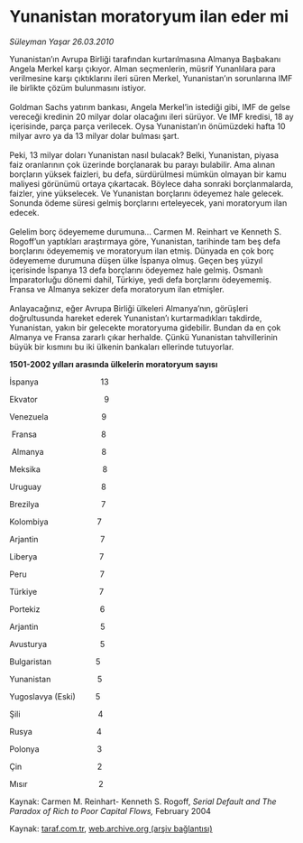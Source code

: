# Yunanistan moratoryum ilan eder mi

*Süleyman Yaşar 26.03.2010*

<div class="yazi"><p>Yunanistan’ın Avrupa Birliği tarafından kurtarılmasına Almanya Başbakanı Angela Merkel karşı çıkıyor. Alman seçmenlerin, müsrif Yunanlılara para verilmesine karşı çıktıklarını ileri süren Merkel, Yunanistan’ın sorunlarına IMF ile birlikte çözüm bulunmasını istiyor. <br/><br/>Goldman Sachs yatırım bankası, Angela Merkel’in istediği gibi, IMF de gelse vereceği kredinin 20 milyar dolar olacağını ileri sürüyor. Ve IMF kredisi, 18 ay içerisinde, parça parça verilecek. Oysa Yunanistan’ın önümüzdeki hafta 10 milyar avro ya da 13 milyar dolar bulması şart. <br/><br/>Peki, 13 milyar doları Yunanistan nasıl bulacak? Belki, Yunanistan, piyasa faiz oranlarının çok üzerinde borçlanarak bu parayı bulabilir. Ama alınan borçların yüksek faizleri, bu defa, sürdürülmesi mümkün olmayan bir kamu maliyesi görünümü ortaya çıkartacak. Böylece daha sonraki borçlanmalarda, faizler, yine yükselecek. Ve Yunanistan borçlarını ödeyemez hale gelecek. Sonunda ödeme süresi gelmiş borçlarını erteleyecek, yani moratoryum ilan edecek. <br/><br/>Gelelim borç ödeyememe durumuna... Carmen M. Reinhart ve Kenneth S. Rogoff’un yaptıkları araştırmaya göre, Yunanistan, tarihinde tam beş defa borçlarını ödeyememiş ve moratoryum ilan etmiş. Dünyada en çok borç ödeyememe durumuna düşen ülke İspanya olmuş. Geçen beş yüzyıl içerisinde İspanya 13 defa borçlarını ödeyemez hale gelmiş. Osmanlı İmparatorluğu dönemi dahil, Türkiye, yedi defa borçlarını ödeyememiş. Fransa ve Almanya sekizer defa moratoryum ilan etmişler. <br/><br/>Anlayacağınız, eğer Avrupa Birliği ülkeleri Almanya’nın, görüşleri doğrultusunda hareket ederek Yunanistan’ı kurtarmadıkları takdirde, Yunanistan, yakın bir gelecekte moratoryuma gidebilir. Bundan da en çok Almanya ve Fransa zararlı çıkar herhalde. Çünkü Yunanistan tahvillerinin büyük bir kısmını bu iki ülkenin bankaları ellerinde tutuyorlar.     </p>
<p><b>1501-2002 yılları arasında ülkelerin moratoryum sayısı</b>     </p>
<p>İspanya                            13     </p>
<p>Ekvator                              9     </p>
<p>Venezuela                        9    </p>
<p> Fransa                             8    </p>
<p> Almanya                          8     </p>
<p>Meksika                            8     </p>
<p>Uruguay                           8     </p>
<p>Brezilya                            7     </p>
<p>Kolombiya                      7     </p>
<p>Arjantin                            7     </p>
<p>Liberya                            7     </p>
<p>Peru                                 7     </p>
<p>Türkiye                            7     </p>
<p>Portekiz                           6     </p>
<p>Arjantin                            5     </p>
<p>Avusturya                        5     </p>
<p>Bulgaristan                    5     </p>
<p>Yunanistan                     5     </p>
<p>Yugoslavya (Eski)         5     </p>
<p>Şili                                   4     </p>
<p>Rusya                             4     </p>
<p>Polonya                          3     </p>
<p>Çin                                  2     </p>
<p>Mısır                                2     </p>
<p>Kaynak: Carmen M. Reinhart- Kenneth S. Rogoff,<i> Serial Default and The Paradox of Rich to Poor Capital Flows, </i>February 2004<i></i> </p></div>

Kaynak: [taraf.com.tr](http://www.taraf.com.tr:80/makale/10622.htm), [web.archive.org (arşiv bağlantısı)](http://web.archive.org/web/20100329211644/http://www.taraf.com.tr:80/makale/10622.htm)
